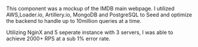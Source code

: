 This component was a mockup of the IMDB main webpage. I utilized AWS,Loader.io, Artillery.io, MongoDB and PostgreSQL to Seed and optimize the backend to handle up to 10million queries at a time.

Utilizing NginX and 5 seperate instance with 3 servers, I was able to achieve 2000+ RPS at a sub 1% error rate.
